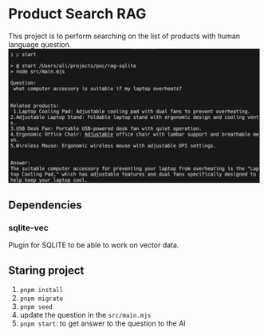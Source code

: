 # Product Search RAG

This project is to perform searching on the list of products with human language question.
![Example](docs/example.png)

## Dependencies

### sqlite-vec

Plugin for SQLITE to be able to work on vector data.

## Staring project

1. `pnpm install`
2. `pnpm migrate`
3. `pnpm seed`
4. update the question in the `src/main.mjs`
5. `pnpm start`: to get answer to the question to the AI
